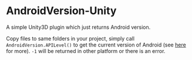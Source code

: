 AndroidVersion-Unity
====================

A simple Unity3D plugin which just returns Android version.

Copy files to same folders in your project, simply call `AndroidVersion.APILevel()` to get the current version of Android (see [here](http://developer.android.com/guide/topics/manifest/uses-sdk-element.html) for more). `-1` will be returned in other platform or there is an error.
